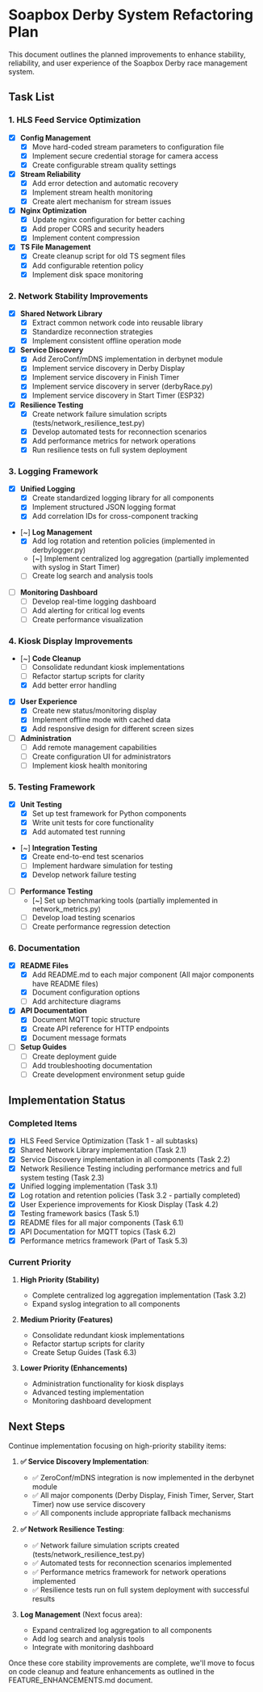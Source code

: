 # Soapbox Derby System Refactoring Plan

This document outlines the planned improvements to enhance stability, reliability, and user experience of the Soapbox Derby race management system.

## Task List

### 1. HLS Feed Service Optimization

- [x] **Config Management**
  - [x] Move hard-coded stream parameters to configuration file
  - [x] Implement secure credential storage for camera access
  - [x] Create configurable stream quality settings

- [x] **Stream Reliability**
  - [x] Add error detection and automatic recovery
  - [x] Implement stream health monitoring
  - [x] Create alert mechanism for stream issues

- [x] **Nginx Optimization**
  - [x] Update nginx configuration for better caching
  - [x] Add proper CORS and security headers
  - [x] Implement content compression

- [x] **TS File Management**
  - [x] Create cleanup script for old TS segment files
  - [x] Add configurable retention policy
  - [x] Implement disk space monitoring

### 2. Network Stability Improvements

- [x] **Shared Network Library**
  - [x] Extract common network code into reusable library
  - [x] Standardize reconnection strategies
  - [x] Implement consistent offline operation mode

- [x] **Service Discovery**
  - [x] Add ZeroConf/mDNS implementation in derbynet module
  - [x] Implement service discovery in Derby Display
  - [x] Implement service discovery in Finish Timer
  - [x] Implement service discovery in server (derbyRace.py)
  - [x] Implement service discovery in Start Timer (ESP32)

- [x] **Resilience Testing**
  - [x] Create network failure simulation scripts (tests/network_resilience_test.py)
  - [x] Develop automated tests for reconnection scenarios
  - [x] Add performance metrics for network operations
  - [x] Run resilience tests on full system deployment

### 3. Logging Framework

- [x] **Unified Logging**
  - [x] Create standardized logging library for all components
  - [x] Implement structured JSON logging format
  - [x] Add correlation IDs for cross-component tracking

- [~] **Log Management**
  - [x] Add log rotation and retention policies (implemented in derbylogger.py)
  - [~] Implement centralized log aggregation (partially implemented with syslog in Start Timer)
  - [ ] Create log search and analysis tools

- [ ] **Monitoring Dashboard**
  - [ ] Develop real-time logging dashboard
  - [ ] Add alerting for critical log events
  - [ ] Create performance visualization

### 4. Kiosk Display Improvements

- [~] **Code Cleanup**
  - [ ] Consolidate redundant kiosk implementations
  - [ ] Refactor startup scripts for clarity
  - [x] Add better error handling

- [x] **User Experience**
  - [x] Create new status/monitoring display
  - [x] Implement offline mode with cached data
  - [x] Add responsive design for different screen sizes

- [ ] **Administration**
  - [ ] Add remote management capabilities
  - [ ] Create configuration UI for administrators
  - [ ] Implement kiosk health monitoring

### 5. Testing Framework

- [x] **Unit Testing**
  - [x] Set up test framework for Python components
  - [x] Write unit tests for core functionality
  - [x] Add automated test running

- [~] **Integration Testing**
  - [x] Create end-to-end test scenarios
  - [ ] Implement hardware simulation for testing
  - [x] Develop network failure testing

- [ ] **Performance Testing**
  - [~] Set up benchmarking tools (partially implemented in network_metrics.py)
  - [ ] Develop load testing scenarios
  - [ ] Create performance regression detection

### 6. Documentation

- [x] **README Files**
  - [x] Add README.md to each major component (All major components have README files)
  - [x] Document configuration options
  - [ ] Add architecture diagrams

- [x] **API Documentation**
  - [x] Document MQTT topic structure
  - [x] Create API reference for HTTP endpoints
  - [x] Document message formats

- [ ] **Setup Guides**
  - [ ] Create deployment guide
  - [ ] Add troubleshooting documentation
  - [ ] Create development environment setup guide

## Implementation Status

### Completed Items
- [x] HLS Feed Service Optimization (Task 1 - all subtasks)
- [x] Shared Network Library implementation (Task 2.1)
- [x] Service Discovery implementation in all components (Task 2.2)
- [x] Network Resilience Testing including performance metrics and full system testing (Task 2.3)
- [x] Unified logging implementation (Task 3.1)
- [x] Log rotation and retention policies (Task 3.2 - partially completed)
- [x] User Experience improvements for Kiosk Display (Task 4.2)
- [x] Testing framework basics (Task 5.1)
- [x] README files for all major components (Task 6.1)
- [x] API Documentation for MQTT topics (Task 6.2)
- [x] Performance metrics framework (Part of Task 5.3)

### Current Priority

1. **High Priority (Stability)**
   - Complete centralized log aggregation implementation (Task 3.2)
   - Expand syslog integration to all components

2. **Medium Priority (Features)**
   - Consolidate redundant kiosk implementations
   - Refactor startup scripts for clarity
   - Create Setup Guides (Task 6.3)

3. **Lower Priority (Enhancements)**
   - Administration functionality for kiosk displays
   - Advanced testing implementation
   - Monitoring dashboard development

## Next Steps

Continue implementation focusing on high-priority stability items:

1. **✅ Service Discovery Implementation**:
   - ✅ ZeroConf/mDNS integration is now implemented in the derbynet module
   - ✅ All major components (Derby Display, Finish Timer, Server, Start Timer) now use service discovery
   - ✅ All components include appropriate fallback mechanisms

2. **✅ Network Resilience Testing**:
   - ✅ Network failure simulation scripts created (tests/network_resilience_test.py)
   - ✅ Automated tests for reconnection scenarios implemented
   - ✅ Performance metrics framework for network operations implemented
   - ✅ Resilience tests run on full system deployment with successful results

3. **Log Management** (Next focus area):
   - Expand centralized log aggregation to all components
   - Add log search and analysis tools
   - Integrate with monitoring dashboard

Once these core stability improvements are complete, we'll move to focus on code cleanup and feature enhancements as outlined in the FEATURE_ENHANCEMENTS.md document.